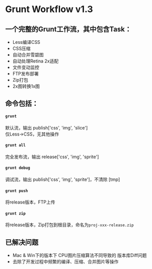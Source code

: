 # Grunt Workflow v1.3

## 一个完整的Grunt工作流，其中包含Task：
    
* Less编译CSS
* CSS压缩
* 自动合并雪碧图
* 自动处理Retina 2x适配
* 文件变动监控
* FTP发布部署
* Zip打包
* 2x图转换1x图

## 命令包括：

#### `grunt`  

默认流，输出 publish['css', 'img', 'slice']  
仅Less->CSS，无其他操作  

#### `grunt all`
完全发布流，输出 release['css', 'img', 'sprite']

#### `grunt debug`
调试流，输出 publish['css', 'img', 'sprite']，不清除 [tmp]

#### `grunt push`
将release版本，FTP上传

#### `grunt zip`
将release版本，Zip打包到根目录，命名为`proj-xxx-release.zip`

## 已解决问题

* Mac & Win下的版本下 CPU图片压缩算法不同导致的 版本库Diff问题
* 去除了开发过程中频繁的编译、压缩、合并图片等操作